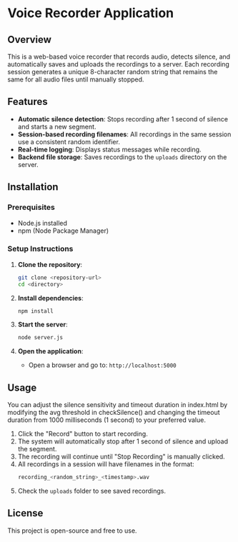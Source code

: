 # Voice Recorder Application

## Overview
This is a web-based voice recorder that records audio, detects silence, and automatically saves and uploads the recordings to a server. Each recording session generates a unique 8-character random string that remains the same for all audio files until manually stopped.

## Features
- **Automatic silence detection**: Stops recording after 1 second of silence and starts a new segment.
- **Session-based recording filenames**: All recordings in the same session use a consistent random identifier.
- **Real-time logging**: Displays status messages while recording.
- **Backend file storage**: Saves recordings to the `uploads` directory on the server.

## Installation

### Prerequisites
- Node.js installed
- npm (Node Package Manager)

### Setup Instructions
1. **Clone the repository**:
   ```sh
   git clone <repository-url>
   cd <directory>
   ```

2. **Install dependencies**:
   ```sh
   npm install
   ```

3. **Start the server**:
   ```sh
   node server.js
   ```

4. **Open the application**:
   - Open a browser and go to: `http://localhost:5000`

## Usage
You can adjust the silence sensitivity and timeout duration in index.html by modifying the avg threshold in checkSilence() and changing the timeout duration from 1000 milliseconds (1 second) to your preferred value.
1. Click the "Record" button to start recording.
2. The system will automatically stop after 1 second of silence and upload the segment.
3. The recording will continue until "Stop Recording" is manually clicked.
4. All recordings in a session will have filenames in the format:
   ```sh
   recording_<random_string>_<timestamp>.wav
   ```
5. Check the `uploads` folder to see saved recordings.

## License
This project is open-source and free to use.

